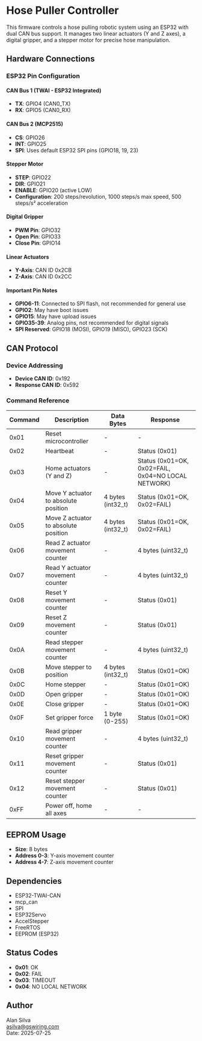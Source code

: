 # Hose Puller Controller

This firmware controls a hose pulling robotic system using an ESP32 with dual CAN bus support. It manages two linear actuators (Y and Z axes), a digital gripper, and a stepper motor for precise hose manipulation.

## Hardware Connections

### ESP32 Pin Configuration

#### CAN Bus 1 (TWAI - ESP32 Integrated)
- **TX**: GPIO4 (CAN0_TX)
- **RX**: GPIO5 (CAN0_RX)

#### CAN Bus 2 (MCP2515)
- **CS**: GPIO26
- **INT**: GPIO25
- **SPI**: Uses default ESP32 SPI pins (GPIO18, 19, 23)

#### Stepper Motor
- **STEP**: GPIO22
- **DIR**: GPIO21
- **ENABLE**: GPIO20 (active LOW)
- **Configuration**: 200 steps/revolution, 1000 steps/s max speed, 500 steps/s² acceleration

#### Digital Gripper
- **PWM Pin**: GPIO32
- **Open Pin**: GPIO33
- **Close Pin**: GPIO14

#### Linear Actuators
- **Y-Axis**: CAN ID 0x2CB
- **Z-Axis**: CAN ID 0x2CC

#### Important Pin Notes
- **GPIO6-11**: Connected to SPI flash, not recommended for general use
- **GPIO2**: May have boot issues
- **GPIO15**: May have upload issues
- **GPIO35-39**: Analog pins, not recommended for digital signals
- **SPI Reserved**: GPIO18 (MOSI), GPIO19 (MISO), GPIO23 (SCK)

## CAN Protocol

### Device Addressing
- **Device CAN ID**: 0x192
- **Response CAN ID**: 0x592

### Command Reference

| Command | Description | Data Bytes | Response |
|---------|-------------|------------|----------|
| 0x01 | Reset microcontroller | - | - |
| 0x02 | Heartbeat | - | Status (0x01) |
| 0x03 | Home actuators (Y and Z) | - | Status (0x01=OK, 0x02=FAIL, 0x04=NO LOCAL NETWORK) |
| 0x04 | Move Y actuator to absolute position | 4 bytes (int32_t) | Status (0x01=OK, 0x02=FAIL) |
| 0x05 | Move Z actuator to absolute position | 4 bytes (int32_t) | Status (0x01=OK, 0x02=FAIL) |
| 0x06 | Read Z actuator movement counter | - | 4 bytes (uint32_t) |
| 0x07 | Read Y actuator movement counter | - | 4 bytes (uint32_t) |
| 0x08 | Reset Y movement counter | - | Status (0x01) |
| 0x09 | Reset Z movement counter | - | Status (0x01) |
| 0x0A | Read stepper movement counter | - | 4 bytes (uint32_t) |
| 0x0B | Move stepper to position | 4 bytes (int32_t) | Status (0x01=OK) |
| 0x0C | Home stepper | - | Status (0x01=OK) |
| 0x0D | Open gripper | - | Status (0x01=OK) |
| 0x0E | Close gripper | - | Status (0x01=OK) |
| 0x0F | Set gripper force | 1 byte (0-255) | Status (0x01=OK) |
| 0x10 | Read gripper movement counter | - | 4 bytes (uint32_t) |
| 0x11 | Reset gripper movement counter | - | Status (0x01) |
| 0x12 | Reset stepper movement counter | - | Status (0x01) |
| 0xFF | Power off, home all axes | - | - |

## EEPROM Usage
- **Size**: 8 bytes
- **Address 0-3**: Y-axis movement counter
- **Address 4-7**: Z-axis movement counter

## Dependencies
- ESP32-TWAI-CAN
- mcp_can
- SPI
- ESP32Servo
- AccelStepper
- FreeRTOS
- EEPROM (ESP32)

## Status Codes
- **0x01**: OK
- **0x02**: FAIL
- **0x03**: TIMEOUT
- **0x04**: NO LOCAL NETWORK

## Author
Alan Silva  
asilva@gswiring.com  
Date: 2025-07-25
